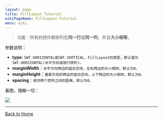 ```yaml
---
layout: page
title: FillLayout Tutorial
wikiPageName: FillLayout-Tutorial
menu: wiki
---
```


> 功能：所有的控件都排列在**同一行**或**同一列**，并且**大小相等**。

参数说明：
  * **type**: `SWT.HORIZONTAL或SWT.VERTICAL，FillLayout的类型，默认值为SWT.HORIZONTAL(水平方向或按行排列)。`
  * **marginWidth**：`水平方向两边的留白空间，左右两边的大小相同，默认为0。`
  * **marginHeight**：`垂直方向的两边的留白空间，上下两边的大小相同，默认为0。`
  * **spacing**：`相邻两个控件之间的距离，默认为0。`
  
看图，理解一切：

![]({{site.baseurl}}/eclipse.tutorial/wiki/images/image_swt_filllayout.gif)


***
[Back to Home]({{site.baseurl}}/eclipse.tutorial/wiki/)